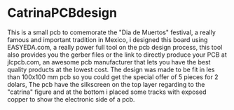 # CatrinaPCBdesign
This is a small pcb to comemorate the "Dia de Muertos" festival, a really famous and important tradition in Mexico, i designed this board using EASYEDA.com, a really power full tool on the pcb design process, this tool also provides you the gerber files or the link to directly produce your PCB at jlcpcb.com, an awesome pcb  manufacturer that lets you have the best quality products at the lowest cost.  The design was made to be fit in les than 100x100 mm pcb so you could get the special offer of 5 pieces for 2 dolars, The pcb have the silkscreen on the top layer regarding to the "catrina" figure and at the bottom i placed some tracks with exposed copper to show the electronic side of a pcb.

